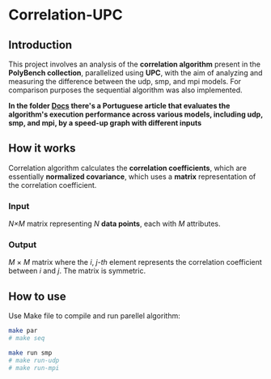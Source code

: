 # Correlation-UPC

## Introduction

This project involves an analysis of the __correlation algorithm__ present in the __PolyBench collection__, parallelized using __UPC__, with the aim of analyzing and measuring the difference between the udp, smp, and mpi models. For comparison purposes the sequential algorithm was also implemented.

__In the folder <a href="https://github.com/Dinista/Correlation-UPC/tree/main/Docs">Docs</a> there's a Portuguese article that evaluates the algorithm's execution performance across various models, including udp, smp, and mpi, by a speed-up graph with different inputs__

## How it works

Correlation algorithm calculates the __correlation coefficients__, which are essentially __normalized covariance__, which uses a __matrix__ representation of the correlation coefficient.

### Input

_N×M_ matrix representing _N_ __data points__, each with _M_ attributes.

### Output

_M_ × _M_ matrix where the _i_, _j-th_ element represents the correlation coefficient between _i_ and _j_. The matrix is symmetric.

## How to use

Use Make file to compile and run parellel algorithm:
```bash
make par
# make seq
```
```bash
make run smp
# make run-udp
# make run-mpi
```
